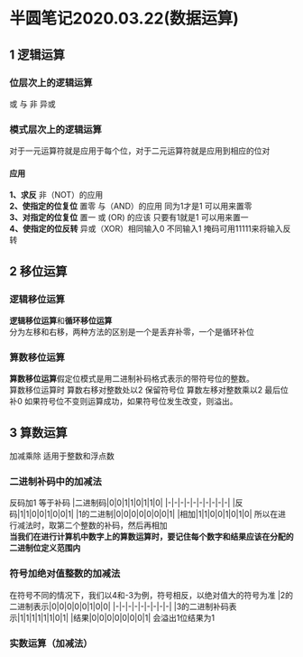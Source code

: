 # 半圆笔记2020.03.22(数据运算)
## 1 逻辑运算
### 位层次上的逻辑运算
或 与 非 异或
### 模式层次上的逻辑运算
对于一元运算符就是应用于每个位，对于二元运算符就是应用到相应的位对  
#### **应用**
**1、求反**  非（NOT）的应用  
**2、使指定的位复位**  置零 与（AND）的应用 同为1才是1 可以用来置零  
**3、对指定的位复位**  置一 或 (OR) 的应该 只要有1就是1 可以用来置一  
**4、使指定的位反转**  异或（XOR）相同输入0 不同输入1 掩码可用11111来将输入反转
## 2 移位运算
### 逻辑移位运算
**逻辑移位运算**和**循环移位运算**  
分为左移和右移，两种方法的区别是一个是丢弃补零，一个是循环补位
### 算数移位运算
**算数移位运算**假定位模式是用二进制补码格式表示的带符号位的整数。  
算数移位运算时 算数右移对整数处以2 保留符号位 算数左移对整数乘以2 最后位补0 如果符号位不变则运算成功，如果符号位发生改变，则溢出。

## 3 算数运算
加减乘除 适用于整数和浮点数  
### 二进制补码中的加减法
反码加1 等于补码
|二进制码|0|0|1|1|0|1|1|0|
|-|-|-|-|-|-|-|-|-|-|
|反码|1|1|0|0|1|0|0|1|
|1的二进制|0|0|0|0|0|0|0|1|
|相加|1|1|0|0|1|0|1|0|
所以在进行减法时，取第二个整数的补码，然后再相加  
**当我们在进行计算机中数字上的算数运算时，要记住每个数字和结果应该在分配的二进制位定义范围内**  
### 符号加绝对值整数的加减法
在符号不同的情况下，我们以4和-3为例，符号相反，以绝对值大的符号为准
|2的二进制表示|0|0|0|0|0|1|0|0|
|-|-|-|-|-|-|-|-|-|
|3的二进制补码表示|1|1|1|1|1|1|0|1|
|结果|0|0|0|0|0|0|0|1|
会溢出1位结果为1

### 实数运算（加减法）  

